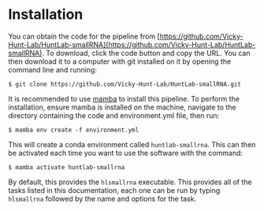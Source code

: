 # Installation

You can obtain the code for the pipeline from [https://github.com/Vicky-Hunt-Lab/HuntLab-smallRNA](https://github.com/Vicky-Hunt-Lab/HuntLab-smallRNA). To download, click the code button and copy the URL. You can then download it to a computer with git installed on it by opening the command line and running:

```
$ git clone https://github.com/Vicky-Hunt-Lab/HuntLab-smallRNA.git
```

It is recommended to use [mamba](https://mamba.readthedocs.io/en/latest/installation/mamba-installation.html) to install this pipeline. To perform the installation, ensure mamba is installed on the machine, navigate to the directory containing the code and environment.yml file, then run:

```
$ mamba env create -f environment.yml
```

This will create a conda environment called `huntlab-smallrna`. This can then be activated each time you want to use the software with the command:

```
$ mamba activate huntlab-smallrna
```

By default, this provides the `hlsmallrna` executable. This provides all of the tasks listed in this documentation, each one can be run by typing `hlsmallrna` followed by the name and options for the task.
